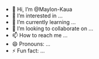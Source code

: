 - 👋 Hi, I’m @Maylon-Kaua
- 👀 I’m interested in ...
- 🌱 I’m currently learning ...
- 💞️ I’m looking to collaborate on ...
- 📫 How to reach me ...
- 😄 Pronouns: ...
- ⚡ Fun fact: ...

<!---
Maylon-Kaua/Maylon-Kaua is a ✨ special ✨ repository because its `README.md` (this file) appears on your GitHub profile.
You can click the Preview link to take a look at your changes.
--->
